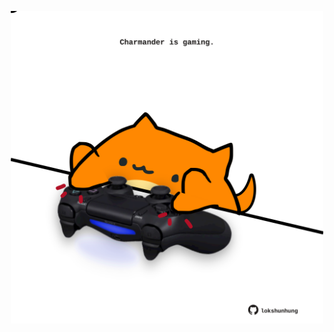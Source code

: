 <!-- built at 06/05/2022, 04:01:21 UTC -->
<p align="center">
  <img width="500" height="500" src="./ReadmeImage.svg">
</p>

